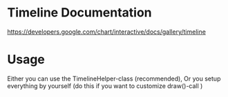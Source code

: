 # Timeline Documentation
https://developers.google.com/chart/interactive/docs/gallery/timeline

# Usage
Either you can use the TimelineHelper-class (recommended),
Or you setup everything by yourself (do this if you want to customize draw()-call )
